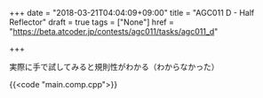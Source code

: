 +++
date = "2018-03-21T04:04:09+09:00"
title = "AGC011 D - Half Reflector"
draft = true
tags = ["None"]
href = "https://beta.atcoder.jp/contests/agc011/tasks/agc011_d"

+++

実際に手で試してみると規則性がわかる（わからなかった）

<!--more-->

{{<code "main.comp.cpp">}}